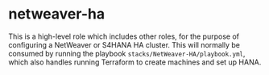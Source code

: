 # netweaver-ha

This is a high-level role which includes other roles, for the purpose of configuring a NetWeaver or S4HANA HA cluster. This will normally be consumed by running the playbook `stacks/NetWeaver-HA/playbook.yml`, which also handles running Terraform to create machines and set up HANA.
